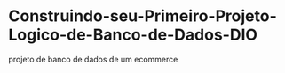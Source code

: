 # Construindo-seu-Primeiro-Projeto-Logico-de-Banco-de-Dados-DIO

projeto de banco de dados de um ecommerce 
